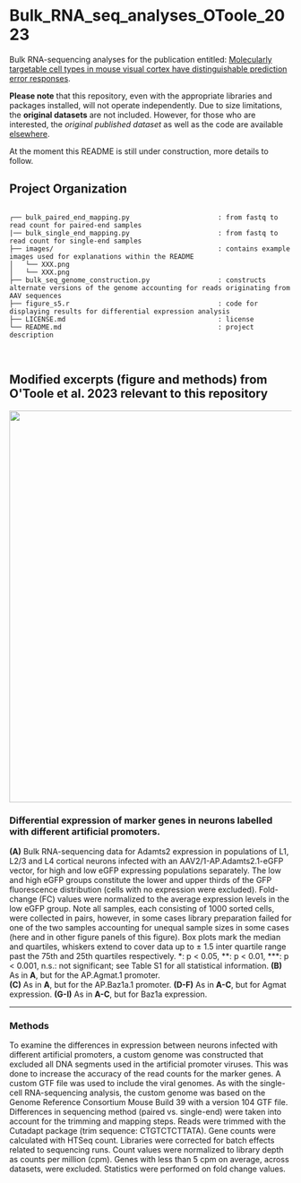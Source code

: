 # Bulk_RNA_seq_analyses_OToole_2023

Bulk RNA-sequencing analyses for the publication entitled: [Molecularly targetable cell types in mouse visual cortex have distinguishable prediction error responses](https://www.cell.com/neuron/pdf/S0896-6273(23)00626-8.pdf).

**Please note** that this repository, even with the appropriate libraries and packages installed, will not operate independently. Due to size limitations, the **original datasets** are not included. However, for those who are interested, the *original published dataset* as well as the code are available [elsewhere](https://doi.org/10.5281/zenodo.8229544).

At the moment this README is still under construction, more details to follow.


## Project Organization
```

┌── bulk_paired_end_mapping.py                      : from fastq to read count for paired-end samples
|── bulk_single_end_mapping.py                      : from fastq to read count for single-end samples
├── images/                                         : contains example images used for explanations within the README
│   └── XXX.png
│   └── XXX.png
├── bulk_seq_genome_construction.py                 : constructs alternate versions of the genome accounting for reads originating from AAV sequences
├── figure_s5.r                                     : code for displaying results for differential expression analysis 
├── LICENSE.md                                      : license
└── README.md                                       : project description

```
<br>

## Modified excerpts (figure and methods) from O'Toole et al. 2023 relevant to this repository

<p align="center">
<img src="https://github.com/sean-otoole/bulk_RNA_seq_otoole_2023/blob/main/images/figure_s5.png" height= 700>
</p>

### Differential expression of marker genes in neurons labelled with different artificial promoters.
**(A)** Bulk RNA-sequencing data for Adamts2 expression in populations of L1, L2/3 and L4 cortical neurons infected with an AAV2/1-AP.Adamts2.1-eGFP vector, for high and low eGFP expressing populations separately. The low and high eGFP groups constitute the lower and upper thirds of the GFP fluorescence distribution (cells with no expression were excluded). Fold-change (FC) values were normalized to the average expression levels in the low eGFP group. Note all samples, each consisting of 1000 sorted cells, were collected in pairs, however, in some cases library preparation failed for one of the two samples accounting for unequal sample sizes in some cases (here and in other figure panels of this figure). Box plots mark the median and quartiles, whiskers extend to cover data up to ± 1.5 inter quartile range past the 75th and 25th quartiles respectively. *: p < 0.05, **: p < 0.01, ***: p < 0.001, n.s.: not significant; see Table S1 for all statistical information. 
**(B)** As in **A**, but for the AP.Agmat.1 promoter.  
**(C)** As in **A**, but for the AP.Baz1a.1 promoter. 
**(D-F)** As in **A-C**, but for Agmat expression. 
**(G-I)** As in **A-C**, but for Baz1a expression. 
___

### Methods
To examine the differences in expression between neurons infected with different artificial promoters, a custom genome was constructed that excluded all DNA segments used in the artificial promoter viruses. This was done to increase the accuracy of the read counts for the marker genes. A custom GTF file was used to include the viral genomes. As with the single-cell RNA-sequencing analysis, the custom genome was based on the Genome Reference Consortium Mouse Build 39 with a version 104 GTF file. Differences in sequencing method (paired vs. single-end) were taken into account for the trimming and mapping steps. Reads were trimmed with the Cutadapt package (trim sequence: CTGTCTCTTATA). Gene counts were calculated with HTSeq count. Libraries were corrected for batch effects related to sequencing runs. Count values were normalized to library depth as counts per million (cpm). Genes with less than 5 cpm on average, across datasets, were excluded. Statistics were performed on fold change values.
